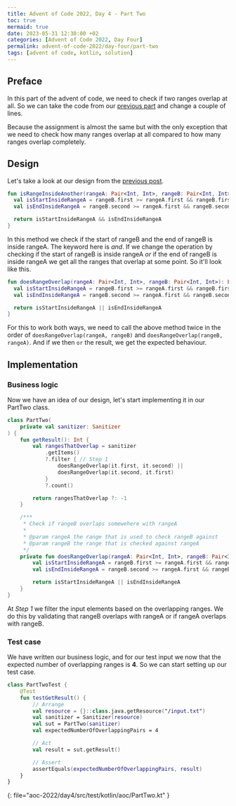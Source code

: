 ```yaml
---
title: Advent of Code 2022, Day 4 - Part Two
toc: true
mermaid: true
date: 2023-05-31 12:30:00 +02
categories: [Advent of Code 2022, Day Four]
permalink: advent-of-code-2022/day-four/part-two
tags: [advent of code, kotlin, solution]
---
```


## Preface

In this part of the advent of code, we need to check if two ranges overlap at all. So we can take the code from our [previous part](./2023-05-24-part-one.md) and change a couple of lines.

Because the assignment is almost the same but with the only exception that we need to check how many ranges overlap at all compared to how many ranges overlap completely.

## Design

Let's take a look at our design from the [previous post](./2023-05-24-part-one.md).

```kotlin
fun isRangeInsideAnother(rangeA: Pair<Int, Int>, rangeB: Pair<Int, Int>): Boolean {
  val isStartInsideRangeA = rangeB.first >= rangeA.first && rangeB.first <= rangeA.second
  val isEndInsideRangeA = rangeB.second >= rangeA.first && rangeB.second <= rangeA.second

  return isStartInsideRangeA && isEndInsideRangeA
}
```

In this method we check if the start of rangeB and the end of rangeB is inside rangeA. The keyword here is _and_. If we change the operation by checking if the start of rangeB is inside rangeA _or_ if the end of rangeB is inside rangeA we get all the ranges that overlap at some point. So it'll look like this.


```kotlin
fun doesRangeOverlap(rangeA: Pair<Int, Int>, rangeB: Pair<Int, Int>): Boolean {
  val isStartInsideRangeA = rangeB.first >= rangeA.first && rangeB.first <= rangeA.second
  val isEndInsideRangeA = rangeB.second >= rangeA.first && rangeB.second <= rangeA.second

  return isStartInsideRangeA || isEndInsideRangeA
}
```

For this to work both ways, we need to call the above method twice in the order of `doesRangeOverlap(rangeA, rangeB)` and `doesRangeOverlap(rangeB, rangeA)`. And if we then `or` the result, we get the expected behaviour.

## Implementation

### Business logic

Now we have an idea of our design, let's start implementing it in our PartTwo class.

```kotlin
class PartTwo(
    private val sanitizer: Sanitizer
) {
    fun getResult(): Int {
        val rangesThatOverlap = sanitizer
            .getItems()
            ?.filter { // Step 1
                doesRangeOverlap(it.first, it.second) ||
                doesRangeOverlap(it.second, it.first)
            }
            ?.count()

        return rangesThatOverlap ?: -1
    }

    /***
     * Check if rangeB overlaps somewehere with rangeA
     *
     * @param rangeA the range that is used to check rangeB against
     * @param rangeB the range that is checked against rangeA
     */
    private fun doesRangeOverlap(rangeA: Pair<Int, Int>, rangeB: Pair<Int, Int>): Boolean {
        val isStartInsideRangeA = rangeB.first >= rangeA.first && rangeB.first <= rangeA.second
        val isEndInsideRangeA = rangeB.second >= rangeA.first && rangeB.second <= rangeA.second

        return isStartInsideRangeA || isEndInsideRangeA
    }
}
```

At _Step 1_ we filter the input elements based on the overlapping ranges. We do this by validating that rangeB overlaps with rangeA or if rangeA overlaps with rangeB.

### Test case

We have written our business logic, and for our test input we now that the expected number of overlapping ranges is __4__. So we can start setting up our test case.

```kotlin
class PartTwoTest {
    @Test
    fun testGetResult() {
        // Arrange
        val resource = {}::class.java.getResource("/input.txt")
        val sanitizer = Sanitizer(resource)
        val sut = PartTwo(sanitizer)
        val expectedNumberOfOverlappingPairs = 4

        // Act
        val result = sut.getResult()

        // Assert
        assertEquals(expectedNumberOfOverlappingPairs, result)
    }
}
```
{: file="aoc-2022/day4/src/test/kotlin/aoc/PartTwo.kt" }
